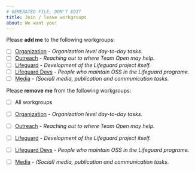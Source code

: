 ```yaml
---
# GENERATED FILE, DON'T EDIT
title: Join / leave workgroups
about: We want you!
---
```


<!--

Glad you're interested in the project!

Check any applicable checkboxes by adding an X to them. Example:
- [X] Checked
- [ ] Not checked

Use the "preview" feature to see if it worked.
It's also easier for readind and clicking links
to see more details on the different workgroups.

-->


Please **add me** to the following workgroups:
- [ ] [Organization][wg-organization] - _Organization level day-to-day tasks._
- [ ] [Outreach][wg-outreach] - _Reaching out to where Team Open may help._
- [ ] [Lifeguard][wg-lifeguard] - _Development of the Lifeguard project itself._
- [ ] [Lifeguard Devs][wg-lifeguard-devs] - _People who maintain OSS in the Lifeguard programe._
- [ ] [Media][wg-media] - _(Social) media, publication and communication tasks._

Please **remove me** from the following workgroups:
- [ ] All workgroups
- [ ] [Organization][wg-organization] - _Organization level day-to-day tasks._
- [ ] [Outreach][wg-outreach] - _Reaching out to where Team Open may help._
- [ ] [Lifeguard][wg-lifeguard] - _Development of the Lifeguard project itself._
- [ ] [Lifeguard Devs][wg-lifeguard-devs] - _People who maintain OSS in the Lifeguard programe._
- [ ] [Media][wg-media] - _(Social) media, publication and communication tasks._


<!--

Feel free to add any other comments or requests here.
By default we'll add your username and display as they
are shown on your GitHub profile.

For example:
  username: jdoe991
  display: John Doe

-->


[wg-organization]: https://github.com/teamopen-dev/workgroups/tree/master/workgroups/wg-organization.md
[wg-outreach]: https://github.com/teamopen-dev/workgroups/tree/master/workgroups/wg-outreach.md
[wg-lifeguard]: https://github.com/teamopen-dev/workgroups/tree/master/workgroups/wg-lifeguard.md
[wg-lifeguard-devs]: https://github.com/teamopen-dev/workgroups/tree/master/workgroups/wg-lifeguard-devs.md
[wg-media]: https://github.com/teamopen-dev/workgroups/tree/master/workgroups/wg-media.md
